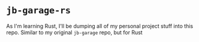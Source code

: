 # `jb-garage-rs`

As I'm learning Rust, I'll be dumping all of my personal project stuff into this
repo. Similar to my original `jb-garage` repo, but for Rust
